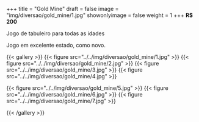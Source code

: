 +++
title = "Gold Mine"
draft = false
image = "img/diversao/gold_mine/1.jpg"
showonlyimage = false
weight = 1
+++
**R$ 200**

Jogo de tabuleiro para todas as idades

<!--more-->

Jogo em excelente estado, como novo.

{{< gallery >}}
{{< figure src="../../img/diversao/gold_mine/1.jpg" >}}
{{< figure src="../../img/diversao/gold_mine/2.jpg" >}}
{{< figure src="../../img/diversao/gold_mine/3.jpg" >}}
{{< figure src="../../img/diversao/gold_mine/4.jpg" >}}

{{< figure src="../../img/diversao/gold_mine/5.jpg" >}}
{{< figure src="../../img/diversao/gold_mine/6.jpg" >}}
{{< figure src="../../img/diversao/gold_mine/7.jpg" >}}

{{< /gallery >}}
